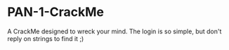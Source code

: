 # PAN-1-CrackMe
A CrackMe designed to wreck your mind. The login is so simple, but don't reply on strings to find it ;)
